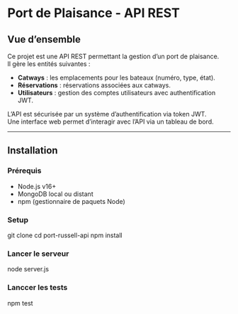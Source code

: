 # Port de Plaisance - API REST

## Vue d’ensemble

Ce projet est une API REST permettant la gestion d’un port de plaisance.  
Il gère les entités suivantes :  
- **Catways** : les emplacements pour les bateaux (numéro, type, état).  
- **Réservations** : réservations associées aux catways.  
- **Utilisateurs** : gestion des comptes utilisateurs avec authentification JWT.

L’API est sécurisée par un système d’authentification via token JWT.  
Une interface web permet d’interagir avec l’API via un tableau de bord.

---

## Installation

### Prérequis

- Node.js v16+  
- MongoDB local ou distant  
- npm (gestionnaire de paquets Node)

### Setup

git clone <repo-url>
cd port-russell-api
npm install

### Lancer le serveur
node server.js

### Lanccer les tests
npm test
